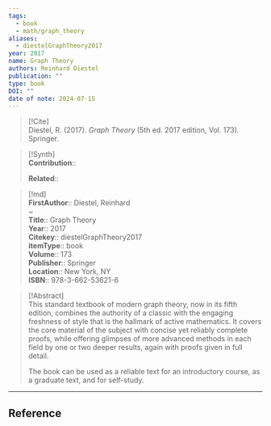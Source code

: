 ```yaml
---
tags:
  - book
  - math/graph_theory
aliases:
  - diestelGraphTheory2017
year: 2017
name: Graph Theory
authors: Reinhard Diestel
publication: ""
type: book
DOI: ""
date of note: 2024-07-15
---
```


> [!Cite]  
> Diestel, R. (2017). _Graph Theory_ (5th ed. 2017 edition, Vol. 173). Springer.

>[!Synth]  
>**Contribution**::  
>  
>**Related**::   
>  
  
>[!md]  
> **FirstAuthor**:: Diestel, Reinhard  
~  
> **Title**:: Graph Theory  
> **Year**:: 2017  
> **Citekey**:: diestelGraphTheory2017  
> **itemType**:: book  
> **Volume**:: 173  
> **Publisher**:: Springer  
> **Location**:: New York, NY  
> **ISBN**:: 978-3-662-53621-6  

> [!Abstract]  
> This standard textbook of modern graph theory, now in its fifth edition, combines the authority of a classic with the engaging freshness of style that is the hallmark of active mathematics. It covers the core material of the subject with concise yet reliably complete proofs, while offering glimpses of more advanced methods in each field by one or two deeper results, again with proofs given in full detail.
>
>The book can be used as a reliable text for an introductory course, as a graduate text, and for self-study.  


-----
## Reference
  
